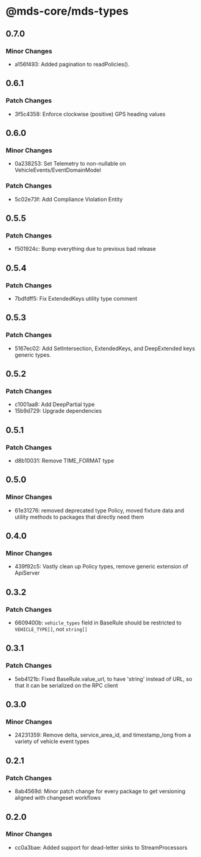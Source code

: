 # @mds-core/mds-types

## 0.7.0

### Minor Changes

- a156f493: Added pagination to readPolicies().

## 0.6.1

### Patch Changes

- 3f5c4358: Enforce clockwise (positive) GPS heading values

## 0.6.0

### Minor Changes

- 0a238253: Set Telemetry to non-nullable on VehicleEvents/EventDomainModel

### Patch Changes

- 5c02e73f: Add Compliance Violation Entity

## 0.5.5

### Patch Changes

- f501924c: Bump everything due to previous bad release

## 0.5.4

### Patch Changes

- 7bdfdff5: Fix ExtendedKeys utility type comment

## 0.5.3

### Patch Changes

- 5167ec02: Add SetIntersection, ExtendedKeys, and DeepExtended keys generic types.

## 0.5.2

### Patch Changes

- c1001aa8: Add DeepPartial type
- 15b9d729: Upgrade dependencies

## 0.5.1

### Patch Changes

- d8b10031: Remove TIME_FORMAT type

## 0.5.0

### Minor Changes

- 61e31276: removed deprecated type Policy, moved fixture data and utility methods to packages that directly need them

## 0.4.0

### Minor Changes

- 439f92c5: Vastly clean up Policy types, remove generic extension of ApiServer

## 0.3.2

### Patch Changes

- 6609400b: `vehicle_types` field in BaseRule should be restricted to `VEHICLE_TYPE[]`, not `string[]`

## 0.3.1

### Patch Changes

- 5eb4121b: Fixed BaseRule.value_url, to have 'string' instead of URL, so that it can be serialized on the RPC client

## 0.3.0

### Minor Changes

- 24231359: Remove delta, service_area_id, and timestamp_long from a variety of vehicle event types

## 0.2.1

### Patch Changes

- 8ab4569d: Minor patch change for every package to get versioning aligned with changeset workflows

## 0.2.0

### Minor Changes

- cc0a3bae: Added support for dead-letter sinks to StreamProcessors
